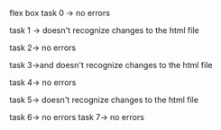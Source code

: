 flex box
task 0 -> no errors

task 1 -> doesn't recognize changes to the html file

task 2-> no errors

task 3->and doesn't recognize changes to the html file

task 4-> no errors

task 5-> doesn't recognize changes to the html file

task 6-> no errors
task 7-> no errors
